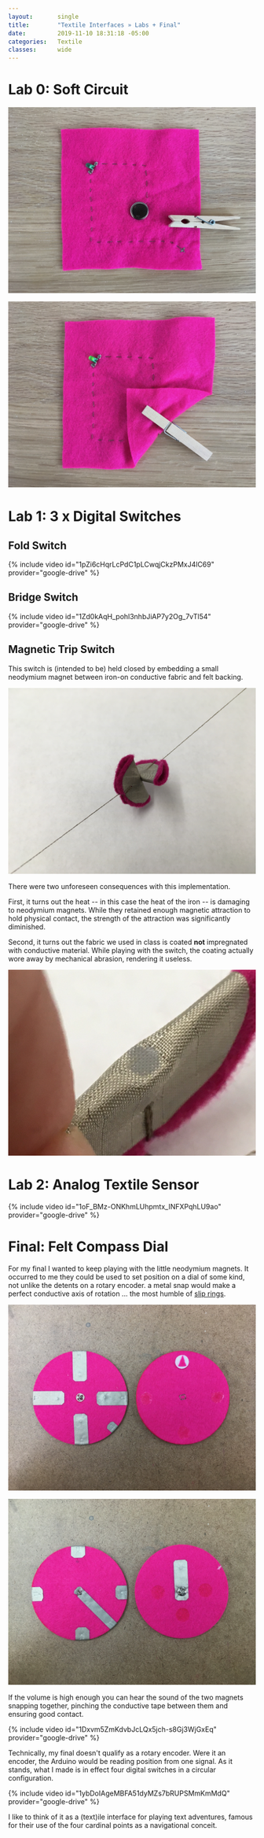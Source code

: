 ```yaml
---
layout:       single
title:        "Textile Interfaces » Labs + Final"
date:         2019-11-10 18:31:18 -05:00
categories:   Textile
classes:      wide
---
```


# Lab 0: Soft Circuit

![Basic soft circuit open](/assets/textile/2019-11-10/IMG_5248.png)

![Basic soft circuit closed](/assets/textile/2019-11-10/IMG_5247.png)

# Lab 1: 3 x Digital Switches

## Fold Switch

{% include video id="1pZi6cHqrLcPdC1pLCwqjCkzPMxJ4lC69" provider="google-drive" %}

## Bridge Switch

{% include video id="1Zd0kAqH_pohl3nhbJiAP7y2Og_7vTl54" provider="google-drive" %}

## Magnetic Trip Switch

This switch is (intended to be) held closed by embedding a small neodymium magnet between iron-on conductive fabric and felt backing.

![Two small pieces of felt covered in conductive fabric held in contact with tiny magnets](/assets/textile/2019-11-10/IMG_5269.png)

There were two unforeseen consequences with this implementation.

First, it turns out the heat -- in this case the heat of the iron -- is damaging to neodymium magnets. While they retained enough magnetic attraction to hold physical contact, the strength of the attraction was significantly diminished.

Second, it turns out the fabric we used in class is coated **not** impregnated with conductive material. While playing with the switch, the coating actually wore away by mechanical abrasion, rendering it useless.

![Closeup of conductive coating worn away by mechanical abrasion](/assets/textile/2019-11-10/IMG_5270.png)

# Lab 2: Analog Textile Sensor

{% include video id="1oF_BMz-ONKhmLUhpmtx_INFXPqhLU9ao" provider="google-drive" %}

# Final: Felt Compass Dial

For my final I wanted to keep playing with the little neodymium magnets. It occurred to me they could be used to set position on a dial of some kind, not unlike the detents on a rotary encoder. a metal snap would make a perfect conductive axis of rotation ... the most humble of [slip rings](https://en.wikipedia.org/wiki/Slip_ring).

![Top halves of a felt dial](/assets/textile/2019-11-10/IMG_5261.png)

![Bottom halves of a felt dial](/assets/textile/2019-11-10/IMG_5264.png)

If the volume is high enough you can hear the sound of the two magnets snapping together, pinching the conductive tape between them and ensuring good contact.

{% include video id="1Dxvm5ZmKdvbJcLQx5jch-s8Gj3WjGxEq" provider="google-drive" %}

Technically, my final doesn't qualify as a rotary encoder. Were it an encoder, the Arduino would be reading position from one signal. As it stands, what I made is in effect four digital switches in a circular configuration.

{% include video id="1ybDoIAgeMBFA51dyMZs7bRUPSMmKmMdQ" provider="google-drive" %}

I like to think of it as a (text)ile interface for playing text adventures, famous for their use of the four cardinal points as a navigational conceit.
